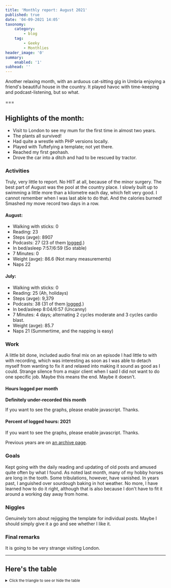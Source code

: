 ```yaml
---
title: 'Monthly report: August 2021'
published: true
date: '04-09-2021 14:05'
taxonomy:
    category:
        - blog
    tag:
        - Geeky
        - Monthlies
header_image: '0'
summary:
    enabled: '1'
subhead: ''
---
```


Another relaxing month, with an arduous cat-sitting gig in Umbria enjoying a friend's beautiful house in the country. It played havoc with time-keeping and podcast-listening, but so what.

===

## Highlights of the month:

- Visit to London to see my mum for the first time in almost two years.
- The plants all survived!
- Had quite a wrestle with PHP versions locally.
- Played with Tuftefying a template; not yet there.
- Reached my first geohash.
- Drove the car into a ditch and had to be rescued by tractor.

### Activities

Truly, very little to report. No HIIT at all, because of the minor surgery. The best part of August was the pool at the country place. I slowly built up to swimming a little more than a kilometre each day, which felt very good. I cannot remember when I was last able to do that. And the calories burned! Smashed my move record two days in a row.

#### August: 
* Walking with sticks: 0
* Reading: 23
* Steps (avge): 8907
* Podcasts: 27 (23 of them [logged](https://www.jeremycherfas.net/stream/).)
* In bed/asleep 7:57/6:59 (So stable)
* 7 Minutes: 0
* Weight (avge): 86.6 (Not many measurements)
* Naps 22


#### July: 
* Walking with sticks: 0
* Reading: 25 (Ah, holidays)
* Steps (avge): 9,379
* Podcasts: 38 (31 of them [logged](https://www.jeremycherfas.net/stream/).)
* In bed/asleep 8:04/6:57 (Uncanny)
* 7 Minutes: 4 days; alternating 2 cycles moderate and 3 cycles cardio blast.
* Weight (avge): 85.7
* Naps 21 (Summertime, and the napping is easy)

### Work

A little bit done, included audio final mix on an episode I had little to with with recording, which was interesting as soon as I was able to detach myself from wanting to fix it and relaxed into making it sound as good as I could. Strange silence from a major client when I said I did not want to do one specific job. Maybe this means the end. Maybe it doesn't.

#### Hours logged per month

**Definitely under-recorded this month**

<noscript>
    <style type="text/css">
        .ct-minor-seventh {display:none;}
    </style>
    <div class="notices blue">
<p>If you want to see the graphs, please enable javascript. Thanks.</p>
    </div>
</noscript>

<div class="ct-chart-hours ct-minor-seventh">
</div>

#### Percent of logged hours: 2021
<noscript>
    <style type="text/css">
        .ct-minor-seventh {display:none;}
    </style>
    <div class="notices blue">
<p>If you want to see the graphs, please enable javascript. Thanks.</p>
    </div>
</noscript>

<div class="ct-chart-2 ct-minor-seventh">
</div> 

Previous years are on [an archive page](https://jeremycherfas.net/blog/working-life).

### Goals

Kept going with the daily reading and updating of old posts and amused quite often by what I found. As noted last month, many of my hobby horses are long in the tooth. Some tribulations, however, have vanished. In years past, I anguished over sourdough baking in hot weather. No more, I have learned how to do it right, although that is also because I don't have to fit it around a working day away from home.

### Niggles

Genuinely torn about rejigging the template for individual posts. Maybe I should simply give it a go and see whether I like it.

### Final remarks

It is going to be very strange visiting London.

<script>

new Chartist.Bar('.ct-chart-hours', {
series: [
        { name: 'Hours logged 2018', data: [0,0,152,159, 151,96,68,185,131,100,0,0] },
        { name: 'Hours logged 2019', data: [95,121,158,128,145,75,58,110,128,96.5,154.1,96.1] },
        { name: 'Hours logged 2020', data: [89.25,129,164.1,175,170,171,83.33,138.5,115.9,133.5,149.5,119.75] },
        { name: 'Hours logged 2021', data: [168.5,155.7,173.3,166.1,159.1,110.0,80.1,67.8,,,,] }
        ]
},
{
    axisY: {
        type: Chartist.FixedScalesAxis,
        high: 200,
        low: 0,
        divisor: 8,
        ticks: [20,40,60,80,100,120,140,160,180,200]
    },
    axisX: {
        type: Chartist.StepAxis,
        ticks: ['Jan','Feb','Mar','Apr','May','Jun','Jul','Aug','Sep','Oct','Nov','Dec'],
        stretch: false
    },
    plugins: [
        Chartist.plugins.legend({
            legendNames: ['2018', '2019', '2020', '2021'],
            classNames: ['2018', '2019', '2020', '2021'],
        })
    ]
}).on('draw', function(data) {
  if(data.type === 'bar') {
    data.element.attr({
      style: 'stroke-width: 5px'
    });
  }
});


new Chartist.Bar('.ct-chart-2', {
  labels: ['Jan','Feb','Mar','Apr','May','Jun','Jul','Aug','Sep','Oct','Nov','Dec'],
  series: [
    [43,32,38,39,29,38,39,29,,,,],
    [17,25,19,16,22,26,17,08,,,,]
  ]
}, 
{
  stackBars: true,
    axisY: {
        type: Chartist.FixedScalesAxis,
        high: 100,
        low: 0,
        ticks: [20, 40, 60, 80]
    },
    plugins: [
        Chartist.plugins.legend({
            legendNames: ['Admin', 'Podcast'],
            classNames: ['Administration', 'Podcast'],
        })
    ]

}).on('draw', function(data) {
  if(data.type === 'bar') {
    data.element.attr({
      style: 'stroke-width: 30px'
    });
  }
});


</script>

----

## Here's the table
<details>
<summary style="font-size: smaller;">Click the triangle to see or hide the table</summary>
<table class="worktable">
<thead>
<tr>
<th style="text-align: right;" class="bigrow">Month</th>
<th style="text-align: center;" class="bigrow">Total</th>
<th style="text-align: center;" class="smallrow">Daily</th>
<th style="text-align: center;"class="smallrow">Admin %</th>
<th style="text-align: center;"class="smallrow">ETP %</th>
<th style="text-align: center;"class="smallrow">Other %</th>
</tr>
</thead>
<tbody>
<tr>
<td style="text-align: right;">08</td>
<td style="text-align: center;">67.8</td>
<td style="text-align: center;">2.19</td>
<td style="text-align: center;">29</td>
<td style="text-align: center;">08</td>
<td style="text-align: center;">63</td>
</tr>
<tr>
<td style="text-align: right;">07</td>
<td style="text-align: center;">80.1</td>
<td style="text-align: center;">2.58</td>
<td style="text-align: center;">39</td>
<td style="text-align: center;">17</td>
<td style="text-align: center;">44</td>
</tr>
<tr>
<td style="text-align: right;">06</td>
<td style="text-align: center;">110.0</td>
<td style="text-align: center;">3.67</td>
<td style="text-align: center;">38</td>
<td style="text-align: center;">26</td>
<td style="text-align: center;">36</td>
</tr>
<tr>
<td style="text-align: right;">05</td>
<td style="text-align: center;">159.1</td>
<td style="text-align: center;">5.13</td>
<td style="text-align: center;">29</td>
<td style="text-align: center;">22</td>
<td style="text-align: center;">49</td>
</tr>
<tr>
<td style="text-align: right;">04</td>
<td style="text-align: center;">166.1</td>
<td style="text-align: center;">5.75</td>
<td style="text-align: center;">39</td>
<td style="text-align: center;">16</td>
<td style="text-align: center;">45</td>
</tr>
<tr>
<td style="text-align: right;">03</td>
<td style="text-align: center;">173.3</td>
<td style="text-align: center;">5.59</td>
<td style="text-align: center;">38</td>
<td style="text-align: center;">19</td>
<td style="text-align: center;">43</td>
</tr>
<tr>
<td style="text-align: right;">02</td>
<td style="text-align: center;">155.7</td>
<td style="text-align: center;">5.59</td>
<td style="text-align: center;">32</td>
<td style="text-align: center;">25</td>
<td style="text-align: center;">43</td>
</tr>
<tr>
<td style="text-align: right;">2021-01</td>
<td style="text-align: center;">168.5</td>
<td style="text-align: center;">5.62</td>
<td style="text-align: center;">43</td>
<td style="text-align: center;">17</td>
<td style="text-align: center;">40</td>
</tr>
</tbody>
</table>
</details>

